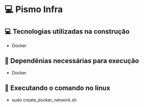 # 💻 Pismo Infra

## 💻 Tecnologias utilizadas na construção

* Docker

## 🚜 Dependênias necessárias para execução

* Docker

## 🚀 Executando o comando no linux

* sudo create_docker_network.sh


